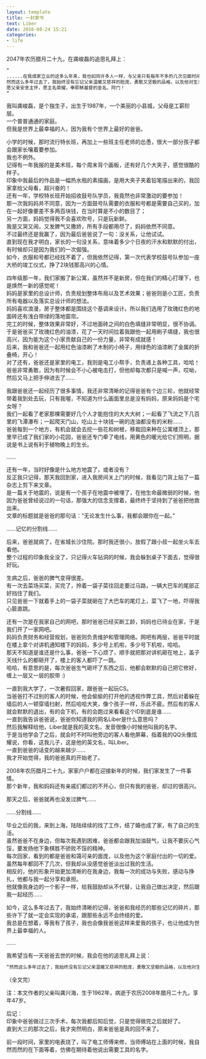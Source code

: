 ```yaml
---
layout: template
title: 一封家书
text: Liber
date: 2016-08-24 15:21
categories:
- life
---
```


2047年农历腊月二十九，在龚峻磊的追思礼拜上：  

```html
“  
......在我成家立业的这多么年来，我也如同许多人一样，与父亲只有每年不多的几次见面时间。  
然而这么多年过去了，我始终没有忘记父亲温暖又慈祥的脸庞，勇敢又坚毅的品格，以及他对生活无比的热爱......  
愿父亲安息主怀，愿主名荣耀，奉耶稣基督的圣名，阿门！  
”  
```

我叫龚峻磊，是个独生子，出生于1987年，一个美丽的小县城，父母是工薪阶层。  
一个普普通通的家庭。  
但我是世界上最幸福的人，因为我有个世界上最好的爸爸。  

小学的时候，那时流行特长班，再加上一些班主任老师的怂恿，很大一部分孩子都会跟家长嚷着要参加。  
我也不例外。  
记得有一年我报的是美术班，每个周末背个画板，还有好几个大夹子，感觉很酷的样子。  
印象中我最后的作品是一幅热水瓶的素描画，是用大夹子夹着铅笔描出来的，我回家拿给父母看，超兴奋的！  
还有一年，学校特长班开始招收鼓号队学员，我竟然也非常激动的要参加！  
那一次我妈妈并不同意，因为一方面鼓号队需要的衣服和号都是需要自己买的，加在一起好像要差不多两百块钱，在当时算是不小的数目了；  
另一方面，妈妈觉得我不会喜欢吹号，只是玩新鲜。  
我是又哭又闹，又发脾气又撒娇，所有手段都用尽了，妈妈依然不同意。  
不过最终还是我赢了，因为最后爸爸说了一句：没关系，让他试试。  
直到现在我才明白，家长的一句没关系，意味着多少个日夜的汗水和默默的付出，有时候却只是因为我们的一次倔强。  
如今，衣服和号都已经找不着了，但我依然记得，第一次代表学校鼓号队参加一座大桥的竣工仪式，挣了2块钱那高兴的心情。

四年级那一年，我们家搬了新公寓，虽然并不是新房，但在我们的精心打理下，也是焕然一新的感觉呢！  
妈妈是家里的总设计师，负责规划整体布局以及艺术效果；爸爸则是小工匠，负责所有电器以及落实总设计师的想法。  
妈妈喜欢浪漫，房子整体都是围绕这个基调来设计。所以我们选用了玫瑰红色的地面砖还有浅白带绿的落地窗帘。  
完工的时候，整体效果非常好，不过地面砖之间的白色填缝非常明显，很不协调。  
于是爸爸买了玫瑰红色的油漆，花了一天时间拉着我跟他一起用刷子填缝，我也很高兴，因为能为这个小家贡献自己的一份力量，非常有成就感！  
后来，我和爸爸还一起用红色油漆刷了木制的小椅子，用绿色的油漆刷了金属的折叠椅，开心！  
对了还有，爸爸还是家里的电工，我则是电工小帮手，负责递上各种工具，哈哈！  
爸爸非常勇敢，因为有时候会不小心被电击打，但他却每次都只是喊一声，哎呦，然后又马上把手伸进去了......  

我跟爸爸还一起经历了很多事情，我还非常清晰的记得爸爸有个边三轮，他就经常带着我到处去玩，只有我喔，不知道为什么画面里总是没有妈妈，原来妈妈是个宅女呀？  
我们一起看了老家那棵需要好几个人才能抱住的大大大树；一起看了飞流之下几百里的飞潭瀑布；一起爬天门山，吃山上十块钱一碗的连油都没有的米粉......  
爸爸每到一个地方，有机会就会去挖一些花和树根，移栽回来种在公寓楼顶上，那里早已成了我们家的小花园，爸爸还专门牵了电线，用黄色的暖光给它们照明，据说是书上说有利于植物晚上的生长。  

......  

还有一年，当时好像是什么地方地震了，或者没有？  
反正我只记得，那天我回到家，进入我房间关上门的时候，我看见门背上贴了一篇杂志上剪下来文章。  
是一篇关于地震的，说是有一个孩子在地震中被埋了，在他生命最微弱的时候，他因为爸爸曾经说过的一句话，那强大的信念支撑着，最终终于坚持到了爸爸把他救出来。  
文章的标题就是爸爸的那句话：“无论发生什么事，我都会跟你在一起。”  

......记忆的分割线......  

后来，爸爸就病了，在省城长沙住院。那时我还很小，放假了跟小叔一起坐火车去看他。  
整个过程的印象我全没了，只记得火车钻洞的时候，我会躲到桌子下面去，觉得很好玩。  

生病之后，爸爸的脾气变得很差。  
有一次去菜场买菜，买完了，拎着一袋子菜往回走要过马路，一辆大巴车的尾部正好挡住了我们。  
只见爸爸一下就着手上的一袋子菜就砸在了大巴车的尾灯上，菜飞了一地，吓得我心脏直跳。  

还有一次是在我家自己的网吧，那时爸爸已经买断工龄，妈妈也已待业在家，于是我们开了一家网吧。  
妈妈负责财务和经营规划，爸爸则负责维护和管理网络。网吧有两层，爸爸平时就在楼上拿个对讲机通知楼下的妈妈，多少号上机啦，多少号下机啦，哈哈。  
那天不知道是谁还是什么事，爸爸一下心烦了，顺手就把那对讲机砸在地上，盖子天线什么的都砸开了，楼上的客人都吓了一跳。  
哈哈，有意思的是，每次爸爸生气砸坏了东西之后，他都会默默的自己把它修好，缠上一层又一层的胶带 :)  

一直到我大学了，一次暑假回家，跟爸爸一起玩CS。  
当爸爸打不过别的客人的时候，他会偷偷的打开他的透视作弊工具，然后对着躲在墙后的人一顿穿墙扫射，然后哈哈大笑，像个孩子一样，乐此不疲。然后有的客人就会默默的退出，有的会下机，有的会跑过来看看这个ID到底是谁......  
一直到我告诉爸爸说，爸爸你知道我的网名Liber是什么意思吗？  
然后我解释给他，Liber就是我的英文名，发音很像小时候他叫我的名字。  
于是当他学会了之后，就会时不时叫他旁边的客人看他屏幕，指着我的QQ头像炫耀说，你看，这我儿子，这是他的英文名，叫Liber。  
一直到爸爸的话变的越来越少......  
我才开始觉得，我的爸爸真的开始老了。  

2008年农历腊月二十九，家家户户都在迎接新年的时候，我们家发生了一件事情。  
那个新年，我和妈妈还有亲戚们都过的不开心，但只有我的爸爸，却过的很高兴。  

那天之后，爸爸就再也没发过脾气......  

......分割线......  

毕业之后的我，来到上海，陆陆续续的找了工作，结了婚也成了家，有了自己的生活。  
虽然爸爸不在身边，但每次我遇到困难，爸爸都会跟我加油鼓气，让我不要灰心气馁，要发扬他下象棋胜不骄败不馁的精神。  
每次回家，看到的都是爸爸和蔼可亲的面庞，以及他为这个家庭付出的一切的爱。  
虽然每年都回不了几次，但我却从没感觉爸爸淡出过我的生活。  
相反的，他的形象开始更加清晰的在我身边，我每一次的成功与失败，感动与挣扎，他都与我一起分享和承担。  
他就像我身边的一个影子一样，给我鼓励却从不代替，让我自己做出决定，然后跟我一起经历......  

如今，这么多年过去了，我始终清晰的记得，爸爸和我经历的那些记忆的碎片，那些许下了就一定会实现的承诺，跟那些永远不会终结的爱。  
我总是在想着，等我有了孩子，我也会像我爸爸这样来爱我的孩子，也让他成为世界上最幸福的人。  

......

我希望当有一天爸爸去世的时候，我会在他的追思礼拜上说：  

```html
“然而这么多年过去了，我始终没有忘记父亲温暖又慈祥的脸庞，勇敢又坚毅的品格，以及他对生活无比的热爱......”  
```

（全文完）

注：本文作者的父亲叫龚兴海，生于1962年，病逝于农历2008年腊月二十九，享年47岁。

后记：  
印象中爸爸做过三次手术，每次我都后知后觉，只是觉得做完之后就好了。  
直到大三的那次之后，我才突然明白，原来爸爸是真的回不来了。  

前一段时间，家里的电表烧了，叫了电工师傅来修，当师傅站在上面的时候，我自然而然的在下面等着，仿佛在期待着他说出需要工具的名字。
